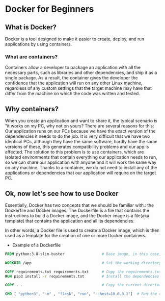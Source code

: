 # Docker for Beginners


## What is Docker?
Docker is a tool designed to make it easier to create, deploy, and run applications by using containers. 

### What are containers?

Containers allow a developer to package an application with all the necessary parts, such as libraries and other dependencies, and ship it as a single package. As a result, the container gives the developer the confidence that the application will run on any other Linux machine, regardless of any custom settings that the target machine may have that differ from the machine on which the code was written and tested.

## Why containers?
When you create an application and want to share it, the typical scenario is "it works on my PC, why not on yours?
There are several reasons for this:
Our application runs on our PCs because we have the exact version of the dependencies it needs to do the job.
It is very difficult that we have two identical PCs, although they have the same software, hardly have the same versions of these, this generates compatibility problems and our app is affected.
The solution to this problem is to use containers, which are isolated environments that contain everything our application needs to run, so we can share our application with anyone and it will work the same way on any machine.
Thanks to a container, we do not need to install any of the applications or dependencies that our application will require on the target PC.

## Ok, now let's see how to use Docker

Essentially, Docker has two concepts that we should be familiar with.: the Dockerfile and Docker images.
The Dockerfile is a file that contains the instructions to build a Docker image, and the Docker image is a file(aka template) that contains the application and all its dependencies.

In other words, a Docker file is used to create a Docker image, which is then used as a template for the creation of one or more Docker containers.

- Example of a Dockerfile
```Dockerfile
FROM python:3.8-slim-buster                 # Base image, in this case, python 3.8 an is pulled from docker hub, it is an images repository,(https://hub.docker.com/_/python)

WORKDIR /app                                # Set the working directory to /app

COPY requirements.txt requirements.txt      # Copy the requirements.txt file to the working directory
RUN pip3 install -r requirements.txt        # Install the dependencies

COPY . .                                    # Copy the current directory contents into the container at /app, the current directory is the directory where the Dockerfile is located

CMD [ "python3", "-m" , "flask", "run", "--host=10.0.0.1"]  # Run the command when the container starts
```
